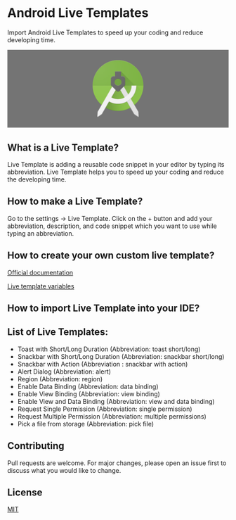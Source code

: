 # Android Live Templates

 Import Android Live Templates to speed up your coding and reduce developing time.

![Android Studio](https://github.com/MilanVadhel/Android-Live-Templates/blob/main/android_studio.png) 
## What is a Live Template?

Live Template is adding a reusable code snippet in your editor by typing its abbreviation. Live Template helps you to speed up your coding and reduce the developing time. 

## How to make a Live Template?
Go to the settings -> Live Template. Click on the + button and add your abbreviation, description, and code snippet which you want to use while typing an abbreviation.

## How to create your own custom live template?

[Official documentation](https://www.jetbrains.com/help/idea/creating-and-editing-live-templates.html)

[Live template variables](https://www.jetbrains.com/help/idea/template-variables.html)

## How to import Live Template into your IDE?

## List of Live Templates:

- Toast with Short/Long Duration (Abbreviation: toast short/long)
- Snackbar with Short/Long Duration (Abbreviation: snackbar short/long)
- Snackbar with Action (Abbreviation : snackbar with action)
- Alert Dialog (Abbreviation: alert)
- Region (Abbreviation: region) 
- Enable Data Binding (Abbreviation: data binding)
- Enable View Binding (Abbreviation: view binding)
- Enable View and Data Binding (Abbreviation: view and data binding)
- Request Single Permission (Abbreviation: single permission)
- Request Multiple Permission (Abbreviation: multiple permissions)
- Pick a file from storage (Abbreviation: pick file)


## Contributing
Pull requests are welcome. For major changes, please open an issue first to discuss what you would like to change.


## License
[MIT](https://github.com/MilanVadhel/Android-Live-Templates/blob/main/LICENSE)
